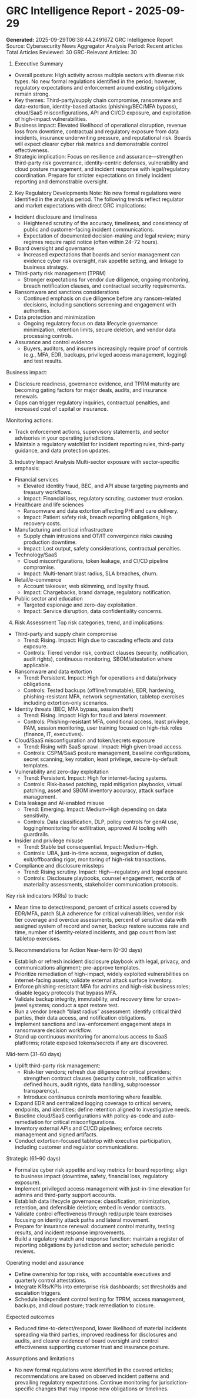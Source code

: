 # GRC Intelligence Report - 2025-09-29
**Generated:** 2025-09-29T06:38:44.249167Z
GRC Intelligence Report
Source: Cybersecurity News Aggregator
Analysis Period: Recent articles
Total Articles Reviewed: 30
GRC-Relevant Articles: 30

1) Executive Summary
- Overall posture: High activity across multiple sectors with diverse risk types. No new formal regulations identified in the period; however, regulatory expectations and enforcement around existing obligations remain strong.
- Key themes: Third-party/supply chain compromise, ransomware and data-extortion, identity-based attacks (phishing/BEC/MFA bypass), cloud/SaaS misconfigurations, API and CI/CD exposure, and exploitation of high-impact vulnerabilities.
- Business impact: Elevated likelihood of operational disruption, revenue loss from downtime, contractual and regulatory exposure from data incidents, insurance underwriting pressure, and reputational risk. Boards will expect clearer cyber risk metrics and demonstrable control effectiveness.
- Strategic implication: Focus on resilience and assurance—strengthen third-party risk governance, identity-centric defenses, vulnerability and cloud posture management, and incident response with legal/regulatory coordination. Prepare for stricter expectations on timely incident reporting and demonstrable oversight.

2) Key Regulatory Developments
Note: No new formal regulations were identified in the analysis period. The following trends reflect regulator and market expectations with direct GRC implications:
- Incident disclosure and timeliness
  - Heightened scrutiny of the accuracy, timeliness, and consistency of public and customer-facing incident communications.
  - Expectation of documented decision-making and legal review; many regimes require rapid notice (often within 24–72 hours).
- Board oversight and governance
  - Increased expectations that boards and senior management can evidence cyber risk oversight, risk appetite setting, and linkage to business strategy.
- Third-party risk management (TPRM)
  - Stronger expectations for vendor due diligence, ongoing monitoring, breach notification clauses, and contractual security requirements.
- Ransomware and sanctions considerations
  - Continued emphasis on due diligence before any ransom-related decisions, including sanctions screening and engagement with authorities.
- Data protection and minimization
  - Ongoing regulatory focus on data lifecycle governance: minimization, retention limits, secure deletion, and vendor data processing controls.
- Assurance and control evidence
  - Buyers, auditors, and insurers increasingly require proof of controls (e.g., MFA, EDR, backups, privileged access management, logging) and test results.

Business impact:
- Disclosure readiness, governance evidence, and TPRM maturity are becoming gating factors for major deals, audits, and insurance renewals.
- Gaps can trigger regulatory inquiries, contractual penalties, and increased cost of capital or insurance.

Monitoring actions:
- Track enforcement actions, supervisory statements, and sector advisories in your operating jurisdictions.
- Maintain a regulatory watchlist for incident reporting rules, third-party guidance, and data protection updates.

3) Industry Impact Analysis
Multi-sector exposure with sector-specific emphasis:
- Financial services
  - Elevated identity fraud, BEC, and API abuse targeting payments and treasury workflows.
  - Impact: Financial loss, regulatory scrutiny, customer trust erosion.
- Healthcare and life sciences
  - Ransomware and data extortion affecting PHI and care delivery.
  - Impact: Patient safety risk, breach reporting obligations, high recovery costs.
- Manufacturing and critical infrastructure
  - Supply chain intrusions and OT/IT convergence risks causing production downtime.
  - Impact: Lost output, safety considerations, contractual penalties.
- Technology/SaaS
  - Cloud misconfigurations, token leakage, and CI/CD pipeline compromise.
  - Impact: Multi-tenant blast radius, SLA breaches, churn.
- Retail/e-commerce
  - Account takeover, web skimming, and loyalty fraud.
  - Impact: Chargebacks, brand damage, regulatory notification.
- Public sector and education
  - Targeted espionage and zero-day exploitation.
  - Impact: Service disruption, data confidentiality concerns.

4) Risk Assessment
Top risk categories, trend, and implications:
- Third-party and supply chain compromise
  - Trend: Rising. Impact: High due to cascading effects and data exposure.
  - Controls: Tiered vendor risk, contract clauses (security, notification, audit rights), continuous monitoring, SBOM/attestation where applicable.
- Ransomware and data extortion
  - Trend: Persistent. Impact: High for operations and data/privacy obligations.
  - Controls: Tested backups (offline/immutable), EDR, hardening, phishing-resistant MFA, network segmentation, tabletop exercises including extortion-only scenarios.
- Identity threats (BEC, MFA bypass, session theft)
  - Trend: Rising. Impact: High for fraud and lateral movement.
  - Controls: Phishing-resistant MFA, conditional access, least privilege, PAM, session monitoring, user training focused on high-risk roles (finance, IT, executives).
- Cloud/SaaS misconfiguration and token/secrets exposure
  - Trend: Rising with SaaS sprawl. Impact: High given broad access.
  - Controls: CSPM/SaaS posture management, baseline configurations, secret scanning, key rotation, least privilege, secure-by-default templates.
- Vulnerability and zero-day exploitation
  - Trend: Persistent. Impact: High for internet-facing systems.
  - Controls: Risk-based patching, rapid mitigation playbooks, virtual patching, asset and SBOM inventory accuracy, attack surface management.
- Data leakage and AI-enabled misuse
  - Trend: Emerging. Impact: Medium–High depending on data sensitivity.
  - Controls: Data classification, DLP, policy controls for genAI use, logging/monitoring for exfiltration, approved AI tooling with guardrails.
- Insider and privilege misuse
  - Trend: Stable but consequential. Impact: Medium–High.
  - Controls: UBA, just-in-time access, segregation of duties, exit/offboarding rigor, monitoring of high-risk transactions.
- Compliance and disclosure missteps
  - Trend: Rising scrutiny. Impact: High—regulatory and legal exposure.
  - Controls: Disclosure playbooks, counsel engagement, records of materiality assessments, stakeholder communication protocols.

Key risk indicators (KRIs) to track:
- Mean time to detect/respond, percent of critical assets covered by EDR/MFA, patch SLA adherence for critical vulnerabilities, vendor risk tier coverage and overdue assessments, percent of sensitive data with assigned system of record and owner, backup restore success rate and time, number of identity-related incidents, and gap count from last tabletop exercises.

5) Recommendations for Action
Near-term (0–30 days)
- Establish or refresh incident disclosure playbook with legal, privacy, and communications alignment; pre-approve templates.
- Prioritize remediation of high-impact, widely exploited vulnerabilities on internet-facing assets; validate external attack surface inventory.
- Enforce phishing-resistant MFA for admins and high-risk business roles; disable legacy protocols that bypass MFA.
- Validate backup integrity, immutability, and recovery time for crown-jewel systems; conduct a spot restore test.
- Run a vendor breach “blast radius” assessment: identify critical third parties, their data access, and notification obligations.
- Implement sanctions and law-enforcement engagement steps in ransomware decision workflow.
- Stand up continuous monitoring for anomalous access to SaaS platforms; rotate exposed tokens/secrets if any are discovered.

Mid-term (31–60 days)
- Uplift third-party risk management:
  - Risk-tier vendors; refresh due diligence for critical providers; strengthen contract clauses (security controls, notification within defined hours, audit rights, data handling, subprocessor transparency).
  - Introduce continuous controls monitoring where feasible.
- Expand EDR and centralized logging coverage to critical servers, endpoints, and identities; define retention aligned to investigative needs.
- Baseline cloud/SaaS configurations with policy-as-code and auto-remediation for critical misconfigurations.
- Inventory external APIs and CI/CD pipelines; enforce secrets management and signed artifacts.
- Conduct extortion-focused tabletop with executive participation, including customer and regulator communications.

Strategic (61–90 days)
- Formalize cyber risk appetite and key metrics for board reporting; align to business impact (downtime, safety, financial loss, regulatory exposure).
- Implement privileged access management with just-in-time elevation for admins and third-party support accounts.
- Establish data lifecycle governance: classification, minimization, retention, and defensible deletion; embed in vendor contracts.
- Validate control effectiveness through red/purple team exercises focusing on identity attack paths and lateral movement.
- Prepare for insurance renewal: document control maturity, testing results, and incident response improvements.
- Build a regulatory watch and response function: maintain a register of reporting obligations by jurisdiction and sector; schedule periodic reviews.

Operating model and assurance
- Define ownership for top risks, with accountable executives and quarterly control attestations.
- Integrate KRIs/KPIs into enterprise risk dashboards; set thresholds and escalation triggers.
- Schedule independent control testing for TPRM, access management, backups, and cloud posture; track remediation to closure.

Expected outcomes
- Reduced time-to-detect/respond, lower likelihood of material incidents spreading via third parties, improved readiness for disclosures and audits, and clearer evidence of board oversight and control effectiveness supporting customer trust and insurance posture.

Assumptions and limitations
- No new formal regulations were identified in the covered articles; recommendations are based on observed incident patterns and prevailing regulatory expectations. Continue monitoring for jurisdiction-specific changes that may impose new obligations or timelines.
